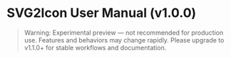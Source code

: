 # SVG2Icon User Manual (v1.0.0)

> Warning: Experimental preview — not recommended for production use. Features and behaviors may change rapidly. Please upgrade to v1.1.0+ for stable workflows and documentation.
